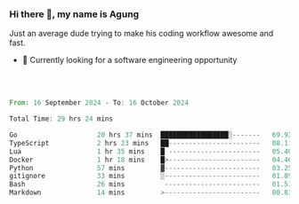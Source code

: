 ### Hi there 👋, my name is Agung
Just an average dude trying to make his coding workflow awesome and fast.

<!--
**agungfir98/agungfir98** is a ✨ _special_ ✨ repository because its `README.md` (this file) appears on your GitHub profile.
-->

- 🔭 Currently looking for a software engineering opportunity
<br/>
<br/>
<!--START_SECTION:waka-->

```rust
From: 16 September 2024 - To: 16 October 2024

Total Time: 29 hrs 24 mins

Go                    20 hrs 37 mins  █████████████████░-------   69.92 %
TypeScript            2 hrs 23 mins   ██-----------------------   08.11 %
Lua                   1 hr 35 mins    █ -----------------------   05.40 %
Docker                1 hr 18 mins    █>-----------------------   04.46 %
Python                57 mins         ▓------------------------   03.25 %
gitignore             33 mins         ░------------------------   01.89 %
Bash                  26 mins          ------------------------   01.51 %
Markdown              14 mins         >------------------------   00.83 %
```

<!--END_SECTION:waka-->
